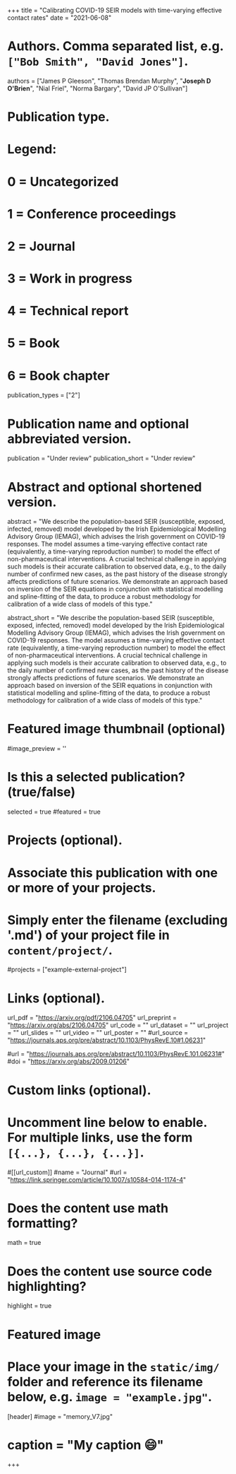 +++
title = "Calibrating COVID-19 SEIR models with time-varying effective contact rates"
date = "2021-06-08"

# Authors. Comma separated list, e.g. `["Bob Smith", "David Jones"]`.

authors = ["James P Gleeson", "Thomas Brendan Murphy", "**Joseph D O'Brien**", "Nial Friel", "Norma Bargary", "David JP O'Sullivan"]

# Publication type.
# Legend:
# 0 = Uncategorized
# 1 = Conference proceedings
# 2 = Journal
# 3 = Work in progress
# 4 = Technical report
# 5 = Book
# 6 = Book chapter
publication_types = ["2"]

# Publication name and optional abbreviated version.
publication = "Under review"
publication_short = "Under review"

# Abstract and optional shortened version.
abstract = "We describe the population-based SEIR (susceptible, exposed, infected, removed) model developed by the Irish Epidemiological Modelling Advisory Group (IEMAG), which advises the Irish government on COVID-19 responses. The model assumes a time-varying effective contact rate (equivalently, a time-varying reproduction number) to model the effect of non-pharmaceutical interventions. A crucial technical challenge in applying such models is their accurate calibration to observed data, e.g., to the daily number of confirmed new cases, as the past history of the disease strongly affects predictions of future scenarios. We demonstrate an approach based on inversion of the SEIR equations in conjunction with statistical modelling and spline-fitting of the data, to produce a robust methodology for calibration of a wide class of models of this type."

abstract_short = "We describe the population-based SEIR (susceptible, exposed, infected, removed) model developed by the Irish Epidemiological Modelling Advisory Group (IEMAG), which advises the Irish government on COVID-19 responses. The model assumes a time-varying effective contact rate (equivalently, a time-varying reproduction number) to model the effect of non-pharmaceutical interventions. A crucial technical challenge in applying such models is their accurate calibration to observed data, e.g., to the daily number of confirmed new cases, as the past history of the disease strongly affects predictions of future scenarios. We demonstrate an approach based on inversion of the SEIR equations in conjunction with statistical modelling and spline-fitting of the data, to produce a robust methodology for calibration of a wide class of models of this type."

# Featured image thumbnail (optional)
#image_preview = ''

# Is this a selected publication? (true/false)
selected = true
#featured = true


# Projects (optional).
#   Associate this publication with one or more of your projects.
#   Simply enter the filename (excluding '.md') of your project file in `content/project/`.
#projects = ["example-external-project"]

# Links (optional).
url_pdf = "https://arxiv.org/pdf/2106.04705"
url_preprint = "https://arxiv.org/abs/2106.04705"
url_code = ""
url_dataset = ""
url_project = ""
url_slides = ""
url_video = ""
url_poster = ""
#url_source = "https://journals.aps.org/pre/abstract/10.1103/PhysRevE.10#1.06231"

#url = "https://journals.aps.org/pre/abstract/10.1103/PhysRevE.101.06231#"
#doi = "https://arxiv.org/abs/2009.01206"
# Custom links (optional).
#   Uncomment line below to enable. For multiple links, use the form `[{...}, {...}, {...}]`.
#[[url_custom]]
#name = "Journal"
#url = "https://link.springer.com/article/10.1007/s10584-014-1174-4"

# Does the content use math formatting?
math = true

# Does the content use source code highlighting?
highlight = true

# Featured image
# Place your image in the `static/img/` folder and reference its filename below, e.g. `image = "example.jpg"`.
[header]
#image = "memory_V7.jpg"
# caption = "My caption :smile:"

+++
